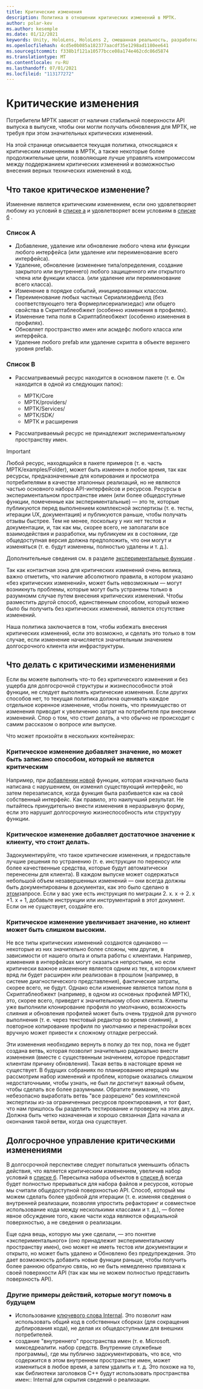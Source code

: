 ```yaml
---
title: Критические изменения
description: Политика в отношении критических изменений в МРТК.
author: polar-kev
ms.author: kesemple
ms.date: 01/12/2021
keywords: Unity, HoloLens, HoloLens 2, смешанная реальность, разработка, MRTK
ms.openlocfilehash: 4cd5e0b085a182377aacdf35e1298ad1180ee641
ms.sourcegitcommit: f338b1f121a10577bcce08a174e462cdc86d5874
ms.translationtype: MT
ms.contentlocale: ru-RU
ms.lasthandoff: 07/01/2021
ms.locfileid: "113177272"
---
```

# <a name="breaking-changes"></a>Критические изменения

Потребители МРТК зависят от наличия стабильной поверхности API выпуска в выпуске, чтобы они могли получать обновления для МРТК, не требуя при этом значительных критических изменений.

На этой странице описывается текущая политика, относящаяся к критическим изменениям в МРТК, а также некоторые более продолжительные цели, позволяющие лучше управлять компромиссом между поддержанием критических изменений и возможностью внесения верных технических изменений в код.

## <a name="what-is-a-breaking-change"></a>Что такое критическое изменение?

Изменение является критическим изменением, если оно удовлетворяет любому из условий в [списке a](#list-a) и удовлетворяет всем условиям в [списке б](#list-b) .

### <a name="list-a"></a>Список A

- Добавление, удаление или обновление любого члена или функции любого интерфейса (или удаление или переименование всего интерфейса).
- Удаление, обновление (изменение типа/определения, создание закрытого или внутреннего) любого защищенного или открытого члена или функции класса. (или удаление или переименование всего класса).
- Изменение в порядке событий, инициированных классом.
- Переименование любых частных Сериализедфиелд (без соответствующего тега Формерлисериализедас) или общего свойства в Скриптаблеобжект (особенно изменения в профилях).
- Изменение типа поля в Скриптаблеобжект (особенно изменения в профилях).
- Обновляет пространство имен или асмдефс любого класса или интерфейса.
- Удаление любого prefab или удаление скрипта в объекте верхнего уровня prefab.

### <a name="list-b"></a>Список B

- Рассматриваемый ресурс находится в основном пакете (т. е. Он находится в одной из следующих папок):

  - МРТК/Core
  - МРТК/providers/
  - МРТК/Services/
  - МРТК/SDK/
  - МРТК и расширения

- Рассматриваемый ресурс не принадлежит экспериментальному пространству имен.

> [!IMPORTANT]
> Любой ресурс, находящийся в пакете примеров (т. е. часть МРТК/examples/Folder), может быть изменен в любое время, так как ресурсы, предназначенные для копирования и просмотра потребителями в качестве эталонных реализаций, но не являются частью основного набора API-интерфейсов и ресурсов. Ресурсы в экспериментальном пространстве имен (или более общедоступные функции, помеченные как экспериментальные) — это те, которые публикуются перед выполнением комплексной экспертизы (т. е. тесты, итерации UX, документация) и публикуются раньше, чтобы получать отзывы быстрее.  Тем не менее, поскольку у них нет тестов и документации, и, так как мы, скорее всего, не заполагали все взаимодействия и разработки, мы публикуем их в состоянии, где общедоступная версия должна предположить, что они могут и изменяться (т. е. будут изменены, полностью удалены и т. д.).
>
> Дополнительные сведения см. в разделе [экспериментальные функции](../contributing/experimental-features.md) .

Так как контактная зона для критических изменений очень велика, важно отметить, что наличие абсолютного правила, в котором указано «без критических изменений», может быть невозможным — могут возникнуть проблемы, которые могут быть устранены только в разумномм случае путем внесения критических изменений. Чтобы разместить другой способ, единственным способом, который можно было бы получить без критических изменений, является отсутствие изменений.

Наша политика заключается в том, чтобы избежать внесения критических изменений, если это возможно, и сделать это только в том случае, если изменение начисляется значительным значением долгосрочного клиента или инфраструктуры.

## <a name="what-to-do-about-breaking-changes"></a>Что делать с критическими изменениями

Если вы можете выполнить что-то без критического изменения и без ущерба для долгосрочной структуры и жизнеспособности этой функции, не следует выполнять критические изменения. Если других способов нет, то текущая политика должна оценивать каждое отдельное коренное изменение, чтобы понять, что преимущество от изменения приводит к увеличению затрат на потребителя при внесении изменений. Спор о том, что стоит делать, а что обычно не происходит с самим рассказом о вопросе или выпуске.

Что может произойти в нескольких контейнерах:

### <a name="the-breaking-change-adds-value-but-could-be-written-in-a-way-that-isnt-breaking"></a>Критическое изменение добавляет значение, но может быть записано способом, который не является критическим

Например, при [добавлении новой](https://github.com/microsoft/MixedRealityToolkit-Unity/pull/4882) функции, которая изначально была написана с нарушением, он изменил существующий интерфейс, но затем перезаписался, когда функция была разбивается как на свой собственный интерфейс. Как правило, это наилучший результат. Не пытайтесь принудительно внести изменения в неразрывную форму, если это нарушит долгосрочную жизнеспособность или структуру функции.

### <a name="the-breaking-change-adds-sufficient-value-to-the-customer-that-its-worth-doing"></a>Критическое изменение добавляет достаточное значение к клиенту, что стоит делать.

Задокументируйте, что такое критические изменения, и предоставьте лучшие решения по устранению (т. е. инструкции по переносу или более качественные средства, которые будут автоматически перенесены для клиента). В каждом выпуске может содержаться небольшой объем незавершенных изменений — они всегда должны быть документированы в документах, как это было сделано в [этом](https://github.com/microsoft/MixedRealityToolkit-Unity/pull/4858)запросе. Если у вас уже есть инструкция по миграции 2. x. x → 2. x +1. x + 1, добавьте инструкции или инструментарий в этот документ. Если он не существует, создайте его.

### <a name="the-breaking-change-adds-value-but-the-customer-pain-would-be-too-high"></a>Критическое изменение увеличивает значение, но клиент может быть слишком высоким.

Не все типы критических изменений создаются одинаково — некоторые из них значительно более сложны, чем другие, в зависимости от нашего опыта и опыта работы с клиентами. Например, изменения в интерфейсах могут оказаться непростыми, но если критически важное изменение является одним из тех, в котором клиент вряд ли будет расширен или реализован в прошлом (например, в системе диагностического представления), фактические затраты, скорее всего, не будут. Однако если изменение является типом поля в Скриптаблеобжект (например, в одном из основных профилей МРТК), это, скорее всего, приведет к значительному сбою клиента. Клиенты уже выполнили клонирование профиля по умолчанию, возможность слияния и обновления профилей может быть очень трудной для ручного выполнения (т. е. через текстовый редактор во время слияния), а повторное копирование профиля по умолчанию и перенастройки всех вручную может привести к сложному отладке регрессий.

Эти изменения необходимо вернуть в полку до тех пор, пока не будет создана ветвь, которая позволит значительно радикально внести изменения (вместе с существенным значением, которое предоставит клиентам причину обновления). Такая ветвь в настоящее время не существует. В будущих собраниях по планированию итераций мы рассмотрим набор изменений и проблем, которые оказались слишком недостаточными, чтобы узнать, не был ли достигнут важный объем, чтобы сделать все более разумными. Обратите внимание, что небезопасно выработать ветвь "все разрешено" без комплексной экспертизы из-за ограниченных ресурсов проектирования, и тот факт, что нам пришлось бы разделить тестирование и проверку на этих двух. Должна быть четко назначенная и хорошо связанная Дата начала и окончания такой ветви, когда она существует.

## <a name="long-term-management-of-breaking-changes"></a>Долгосрочное управление критическими изменениями

В долгосрочной перспективе следует попытаться уменьшить область действия, что является критическим изменением, увеличив набор условий в [списке б](#list-b). Пересылка набора объектов в [списке A](#list-a) всегда будет полностью прерываться для набора файлов и ресурсов, которые мы считали общедоступной поверхностью API. Способ, который мы можем сделать более удобной для итерации (т. е. изменяя сведения о внутренней реализации, позволяя упростить рефакторинг и совместное использование кода между несколькими классами и т. д.), — более явное обсуждение того, какие части кода являются официальной поверхностью, а не сведения о реализации.

Еще одна вещь, которую мы уже сделали, — это понятие «экспериментального» (оно принадлежит экспериментальному пространству имен), оно может не иметь тестов или документации и открыто, но может быть удалено и Обновлено без предупреждения. Это дает возможность добавить новые функции раньше, чтобы получить более раннюю обратную связь, но не быть немедленно привязана к своей поверхности API (так как мы не можем полностью представить поверхность API).

### <a name="other-examples-of-things-that-could-help-in-the-future"></a>Другие примеры действий, которые могут помочь в будущем

- Использование [ключевого слова Internal](/dotnet/csharp/language-reference/keywords/internal).
  Это позволит нам использовать общий код в собственных сборках (для сокращения дублирования кода), не делая их общедоступными для внешних потребителей.
- создание "внутреннего" пространства имен (т. е. Microsoft. микседреалити. набор средств. Внутренние служебные программы), где мы публично задокументировать, что все, что содержится в этом внутреннем пространстве имен, может измениться в любое время, а затем удалить и т. д. Это похоже на то, как библиотеки заголовков C++ будут использовать пространства имен:: Internal для скрытия сведений о реализации.
